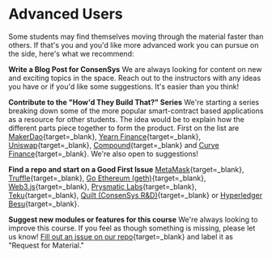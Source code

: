 # Advanced Users

Some students may find themselves moving through the material faster than others. If that's you and you'd like more advanced work you can pursue on the side, here's what we recommend:

**Write a Blog Post for ConsenSys** We are always looking for content on new and exciting topics in the space. Reach out to the instructors with any ideas you have or if you'd like some suggestions. It's easier than you think!

**Contribute to the "How'd They Build That?" Series** We're starting a series breaking down some of the more popular smart-contract based applications as a resource for other students. The idea would be to explain how the different parts piece together to form the product. First on the list are [MakerDao](http://makerdao.com){target=\_blank}, [Yearn Finance](http://yearn.finance){target=\_blank}, [Uniswap](http://uniswap.org){target=\_blank}, [Compound](https://compound.finance){target=\_blank} and [Curve Finance](http://curve.fi){target=\_blank}. We're also open to suggestions!

**Find a repo and start on a Good First Issue** [MetaMask](https://github.com/MetaMask/metamask-extension/issues?q=is%3Aissue+is%3Aopen+label%3Aux-enhancement+-label%3AN00-needsDesign+label%3Agood-first-issue){target=\_blank}, [Truffle](https://github.com/trufflesuite/truffle/issues?q=is%3Aopen+is%3Aissue+label%3A%22good+first+issue%22){target=\_blank}, [Go Ethereum (geth)](https://github.com/ethereum/go-ethereum/issues?q=is%3Aopen+is%3Aissue+label%3A%22good+first+issue%22){target=\_blank}, [Web3.js](https://github.com/ChainSafe/web3.js/issues?q=is%3Aopen+is%3Aissue+label%3A%22Good+First+Issue%22){target=\_blank}, [Prysmatic Labs](https://github.com/prysmaticlabs/prysm/issues?q=is%3Aopen+is%3Aissue+label%3A%22Good+First+Issue%22){target=\_blank}, [Teku](https://github.com/ConsenSys/teku/issues?q=is%3Aopen+is%3Aissue+label%3A%22good+first+issue+%3Araising_hand%3A%22){target=\_blank}, [Quilt (ConsenSys R&D)](https://github.com/quilt/etk/issues){target=\_blank} or [Hyperledger Besu](http://github.com/hyperledger/besu){target=\_blank}.

**Suggest new modules or features for this course** We're always looking to improve this course. If you feel as though something is missing, please let us know! [Fill out an issue on our repo](https://github.com/ConsenSys-Academy/Blockchain-Developer-Bootcamp/labels/request%20for%20material){target=\_blank} and label it as "Request for Material."

